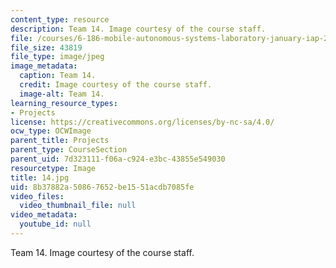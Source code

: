 ```yaml
---
content_type: resource
description: Team 14. Image courtesy of the course staff.
file: /courses/6-186-mobile-autonomous-systems-laboratory-january-iap-2005/8b37882a50867652be1551acdb7085fe_14.jpg
file_size: 43819
file_type: image/jpeg
image_metadata:
  caption: Team 14.
  credit: Image courtesy of the course staff.
  image-alt: Team 14.
learning_resource_types:
- Projects
license: https://creativecommons.org/licenses/by-nc-sa/4.0/
ocw_type: OCWImage
parent_title: Projects
parent_type: CourseSection
parent_uid: 7d323111-f06a-c924-e3bc-43855e549030
resourcetype: Image
title: 14.jpg
uid: 8b37882a-5086-7652-be15-51acdb7085fe
video_files:
  video_thumbnail_file: null
video_metadata:
  youtube_id: null
---
```

Team 14. Image courtesy of the course staff.